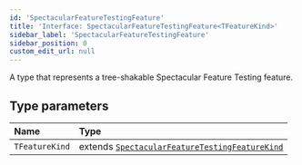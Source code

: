 ```yaml
---
id: 'SpectacularFeatureTestingFeature'
title: 'Interface: SpectacularFeatureTestingFeature<TFeatureKind>'
sidebar_label: 'SpectacularFeatureTestingFeature'
sidebar_position: 0
custom_edit_url: null
---
```


A type that represents a tree-shakable Spectacular Feature Testing feature.

## Type parameters

| Name           | Type                                                                                               |
| :------------- | :------------------------------------------------------------------------------------------------- |
| `TFeatureKind` | extends [`SpectacularFeatureTestingFeatureKind`](../enums/SpectacularFeatureTestingFeatureKind.md) |
